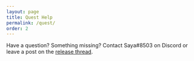 ```yaml
---
layout: page
title: Quest Help
permalink: /quest/
order: 2
---
```


<p>Have a question? Something missing? Contact Saya#8503 on Discord or leave a post on the <a href="https://forums.wynncraft.com/threads/uwynn-release-thread.295591/">release thread</a>.</p>

<div id="table-container"></div>



<script src="/js/jquery-3.6.0.min.js"></script>
<script src="https://cdnjs.cloudflare.com/ajax/libs/twitter-bootstrap/4.2.1/js/bootstrap.bundle.min.js"></script>
<script src="/js/jquery.csv.min.js"></script>
<script src="https://cdn.datatables.net/1.10.19/js/jquery.dataTables.min.js"></script>
<script src="https://cdn.datatables.net/1.10.19/js/dataTables.bootstrap4.min.js"></script>
<script src="/js/csv_to_html_table.js"></script>
<script>
    CsvToHtmlTable.init({
      csv_path: '/data/quest.csv', 
      element: 'table-container', 
      allow_download: false,
      csv_options: {separator: ',', delimiter: '"'},
      datatables_options: {
        "paging": false, 
        "order": [[1,'asc']],
        "autoWidth": false,
        "columns": [
          { "width": "20%" }, // Issue name
          { "width": "5%" }, // quest level
          { "width": "15%" }, // quest name
          { "width": "5%" }, // quest stage
          { "width": "20%" }, // notes
          { "width": "10%" }, // status 
          { "width": "25%" } // solution
        ]
      }
    });
</script>